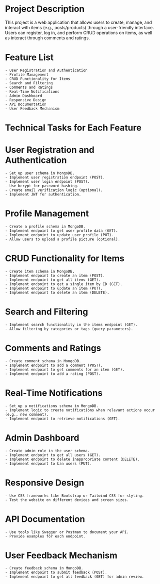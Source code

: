 # Project Description
This project is a web application that allows users to create, manage, 
and interact with items (e.g., posts/products) through a user-friendly 
interface. Users can register, log in, and perform CRUD operations on 
items, as well as interact through comments and ratings.

# Feature List
    - User Registration and Authentication
    - Profile Management
    - CRUD Functionality for Items
    - Search and Filtering
    - Comments and Ratings
    - Real-Time Notifications
    - Admin Dashboard
    - Responsive Design
    - API Documentation
    - User Feedback Mechanism

# Technical Tasks for Each Feature

# User Registration and Authentication
    - Set up user schema in MongoDB.
    - Implement user registration endpoint (POST).
    - Implement user login endpoint (POST).
    - Use bcrypt for password hashing.
    - Create email verification logic (optional).
    - Implement JWT for authentication.

# Profile Management    
    - Create a profile schema in MongoDB.
    - Implement endpoint to get user profile data (GET).
    - Implement endpoint to update user profile (PUT).
    - Allow users to upload a profile picture (optional).

# CRUD Functionality for Items
    - Create item schema in MongoDB.
    - Implement endpoint to create an item (POST).
    - Implement endpoint to get all items (GET).
    - Implement endpoint to get a single item by ID (GET).
    - Implement endpoint to update an item (PUT).
    - Implement endpoint to delete an item (DELETE).

# Search and Filtering
    - Implement search functionality in the items endpoint (GET).
    - Allow filtering by categories or tags (query parameters).

# Comments and Ratings
    - Create comment schema in MongoDB.
    - Implement endpoint to add a comment (POST).
    - Implement endpoint to get comments for an item (GET).
    - Implement endpoint to add a rating (POST).

# Real-Time Notifications
    - Set up a notifications schema in MongoDB.
    - Implement logic to create notifications when relevant actions occur (e.g., new comment).
    - Implement endpoint to retrieve notifications (GET).

# Admin Dashboard
    - Create admin role in the user schema.
    - Implement endpoint to get all users (GET).
    - Implement endpoint to delete inappropriate content (DELETE).
    - Implement endpoint to ban users (PUT).

# Responsive Design
    - Use CSS frameworks like Bootstrap or Tailwind CSS for styling.
    - Test the website on different devices and screen sizes.

# API Documentation
    - Use tools like Swagger or Postman to document your API.
    - Provide examples for each endpoint.

# User Feedback Mechanism
    - Create feedback schema in MongoDB.
    - Implement endpoint to submit feedback (POST).
    - Implement endpoint to get all feedback (GET) for admin review.

